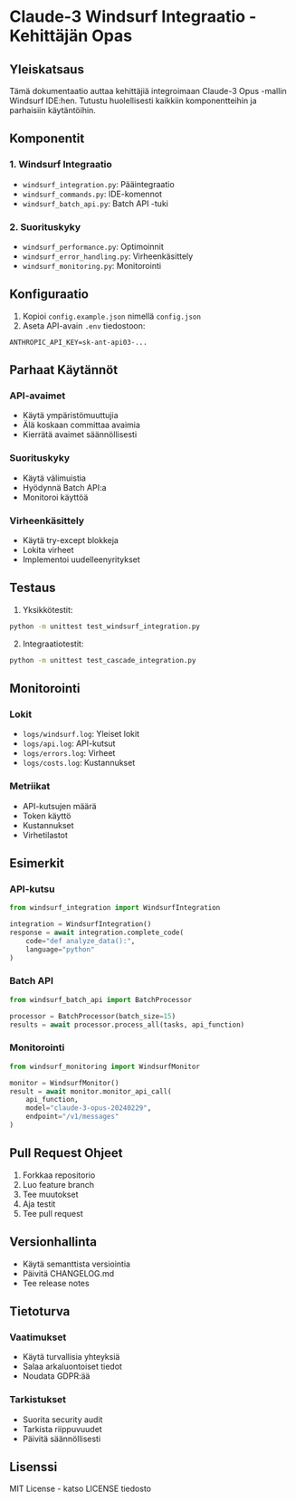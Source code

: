 # Claude-3 Windsurf Integraatio - Kehittäjän Opas

## Yleiskatsaus

Tämä dokumentaatio auttaa kehittäjiä integroimaan Claude-3 Opus -mallin Windsurf IDE:hen. Tutustu huolellisesti kaikkiin komponentteihin ja parhaisiin käytäntöihin.

## Komponentit

### 1. Windsurf Integraatio
- `windsurf_integration.py`: Pääintegraatio
- `windsurf_commands.py`: IDE-komennot
- `windsurf_batch_api.py`: Batch API -tuki

### 2. Suorituskyky
- `windsurf_performance.py`: Optimoinnit
- `windsurf_error_handling.py`: Virheenkäsittely
- `windsurf_monitoring.py`: Monitorointi

## Konfiguraatio

1. Kopioi `config.example.json` nimellä `config.json`
2. Aseta API-avain `.env` tiedostoon:
```env
ANTHROPIC_API_KEY=sk-ant-api03-...
```

## Parhaat Käytännöt

### API-avaimet
- Käytä ympäristömuuttujia
- Älä koskaan committaa avaimia
- Kierrätä avaimet säännöllisesti

### Suorituskyky
- Käytä välimuistia
- Hyödynnä Batch API:a
- Monitoroi käyttöä

### Virheenkäsittely
- Käytä try-except blokkeja
- Lokita virheet
- Implementoi uudelleenyritykset

## Testaus

1. Yksikkötestit:
```bash
python -m unittest test_windsurf_integration.py
```

2. Integraatiotestit:
```bash
python -m unittest test_cascade_integration.py
```

## Monitorointi

### Lokit
- `logs/windsurf.log`: Yleiset lokit
- `logs/api.log`: API-kutsut
- `logs/errors.log`: Virheet
- `logs/costs.log`: Kustannukset

### Metriikat
- API-kutsujen määrä
- Token käyttö
- Kustannukset
- Virhetilastot

## Esimerkit

### API-kutsu
```python
from windsurf_integration import WindsurfIntegration

integration = WindsurfIntegration()
response = await integration.complete_code(
    code="def analyze_data():",
    language="python"
)
```

### Batch API
```python
from windsurf_batch_api import BatchProcessor

processor = BatchProcessor(batch_size=15)
results = await processor.process_all(tasks, api_function)
```

### Monitorointi
```python
from windsurf_monitoring import WindsurfMonitor

monitor = WindsurfMonitor()
result = await monitor.monitor_api_call(
    api_function,
    model="claude-3-opus-20240229",
    endpoint="/v1/messages"
)
```

## Pull Request Ohjeet

1. Forkkaa repositorio
2. Luo feature branch
3. Tee muutokset
4. Aja testit
5. Tee pull request

## Versionhallinta

- Käytä semanttista versiointia
- Päivitä CHANGELOG.md
- Tee release notes

## Tietoturva

### Vaatimukset
- Käytä turvallisia yhteyksiä
- Salaa arkaluontoiset tiedot
- Noudata GDPR:ää

### Tarkistukset
- Suorita security audit
- Tarkista riippuvuudet
- Päivitä säännöllisesti

## Lisenssi

MIT License - katso LICENSE tiedosto
